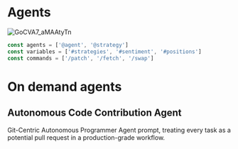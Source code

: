 # Agents

![GoCVA7_aMAAtyTn](https://github.com/user-attachments/assets/192c42d9-d686-4fe9-ad61-b58ba233479f)


```typescript
const agents = ['@agent', '@strategy']
const variables = ['#strategies', '#sentiment', '#positions']
const commands = ['/patch', '/fetch', '/swap']
```

# On demand agents

## Autonomous Code Contribution Agent

Git-Centric Autonomous Programmer Agent prompt,
treating every task as a potential pull request
in a production-grade workflow.


